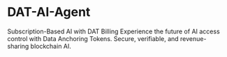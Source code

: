 # DAT-AI-Agent
Subscription-Based AI with DAT Billing Experience the future of AI access control with Data Anchoring Tokens. Secure, verifiable, and revenue-sharing blockchain AI.
